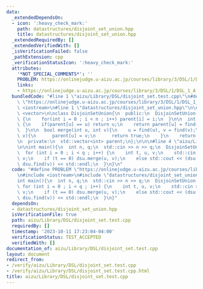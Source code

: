 ```yaml
---
data:
  _extendedDependsOn:
  - icon: ':heavy_check_mark:'
    path: datastructures/disjoint_set_union.hpp
    title: datastructures/disjoint_set_union.hpp
  _extendedRequiredBy: []
  _extendedVerifiedWith: []
  _isVerificationFailed: false
  _pathExtension: cpp
  _verificationStatusIcon: ':heavy_check_mark:'
  attributes:
    '*NOT_SPECIAL_COMMENTS*': ''
    PROBLEM: https://onlinejudge.u-aizu.ac.jp/courses/library/3/DSL/1/DSL_1_A
    links:
    - https://onlinejudge.u-aizu.ac.jp/courses/library/3/DSL/1/DSL_1_A
  bundledCode: "#line 1 \"aizu/Library/DSL/disjoint_set.test.cpp\"\n#define PROBLEM\
    \ \"https://onlinejudge.u-aizu.ac.jp/courses/library/3/DSL/1/DSL_1_A\"\n#include\
    \ <iostream>\n#line 1 \"datastructures/disjoint_set_union.hpp\"\n\n\n\n#include\
    \ <vector>\n\nclass DisjoinSetUnion{\n  public:\n  DisjoinSetUnion(int n): parent(n)\
    \ {\n    for(int i = 0 ; i < n ; i++) parent[i] = i;\n  }\n\n  int find(int u)\
    \ {\n    if(parent[u] == u) return u;\n    return parent[u] = find(parent[u]);\n\
    \  }\n\n  bool merge(int u, int v){\n    u = find(u), v = find(v);\n    if(u !=\
    \ v){\n      parent[u] = v;\n      return true;\n    }\n    return false;\n  }\n\
    \n  private:\n  std::vector<int> parent;\n};\n\n\n#line 4 \"aizu/Library/DSL/disjoint_set.test.cpp\"\
    \n\nint main(){\n  int n, q;\n  std::cin >> n >> q;\n  DisjoinSetUnion dsu(n);\n\
    \  for (int i = 0 ; i < q ; i++) {\n    int t, u, v;\n    std::cin >> t >> u >>\
    \ v;\n    if (t == 0) dsu.merge(u, v);\n    else std::cout << (dsu.find(u) ==\
    \ dsu.find(v)) << std::endl;\n  }\n}\n"
  code: "#define PROBLEM \"https://onlinejudge.u-aizu.ac.jp/courses/library/3/DSL/1/DSL_1_A\"\
    \n#include <iostream>\n#include \"datastructures/disjoint_set_union.hpp\"\n\n\
    int main(){\n  int n, q;\n  std::cin >> n >> q;\n  DisjoinSetUnion dsu(n);\n \
    \ for (int i = 0 ; i < q ; i++) {\n    int t, u, v;\n    std::cin >> t >> u >>\
    \ v;\n    if (t == 0) dsu.merge(u, v);\n    else std::cout << (dsu.find(u) ==\
    \ dsu.find(v)) << std::endl;\n  }\n}"
  dependsOn:
  - datastructures/disjoint_set_union.hpp
  isVerificationFile: true
  path: aizu/Library/DSL/disjoint_set.test.cpp
  requiredBy: []
  timestamp: '2023-10-11 17:23:04-04:00'
  verificationStatus: TEST_ACCEPTED
  verifiedWith: []
documentation_of: aizu/Library/DSL/disjoint_set.test.cpp
layout: document
redirect_from:
- /verify/aizu/Library/DSL/disjoint_set.test.cpp
- /verify/aizu/Library/DSL/disjoint_set.test.cpp.html
title: aizu/Library/DSL/disjoint_set.test.cpp
---
```

